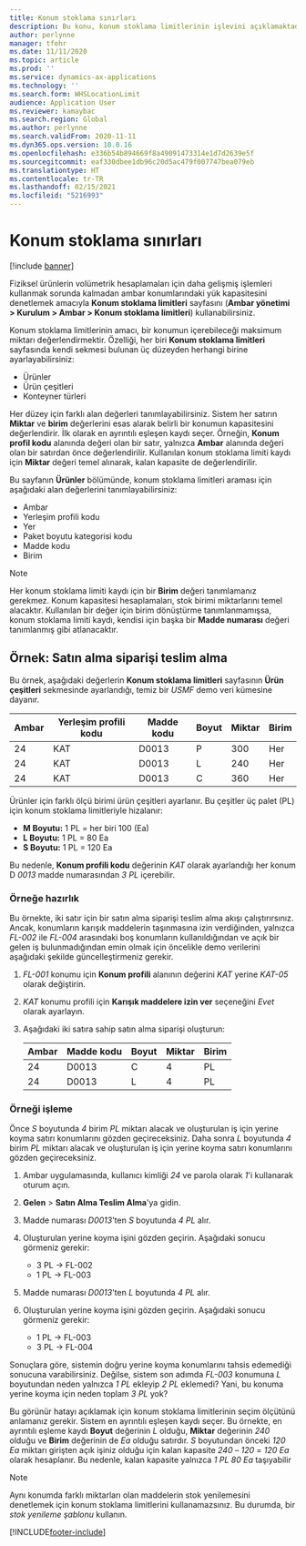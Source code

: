 ```yaml
---
title: Konum stoklama sınırları
description: Bu konu, konum stoklama limitlerinin işlevini açıklamaktadır.
author: perlynne
manager: tfehr
ms.date: 11/11/2020
ms.topic: article
ms.prod: ''
ms.service: dynamics-ax-applications
ms.technology: ''
ms.search.form: WHSLocationLimit
audience: Application User
ms.reviewer: kamaybac
ms.search.region: Global
ms.author: perlynne
ms.search.validFrom: 2020-11-11
ms.dyn365.ops.version: 10.0.16
ms.openlocfilehash: e336b54b894669f8a49091473314e1d7d2639e5f
ms.sourcegitcommit: eaf330dbee1db96c20d5ac479f007747bea079eb
ms.translationtype: HT
ms.contentlocale: tr-TR
ms.lasthandoff: 02/15/2021
ms.locfileid: "5216993"
---
```

# <a name="location-stocking-limits"></a>Konum stoklama sınırları

[!include [banner](../includes/banner.md)]

Fiziksel ürünlerin volümetrik hesaplamaları için daha gelişmiş işlemleri kullanmak sorunda kalmadan ambar konumlarındaki yük kapasitesini denetlemek amacıyla **Konum stoklama limitleri** sayfasını (**Ambar yönetimi \> Kurulum \> Ambar \> Konum stoklama limitleri**) kullanabilirsiniz.

Konum stoklama limitlerinin amacı, bir konumun içerebileceği maksimum miktarı değerlendirmektir. Özelliği, her biri **Konum stoklama limitleri** sayfasında kendi sekmesi bulunan üç düzeyden herhangi birine ayarlayabilirsiniz:

- Ürünler
- Ürün çeşitleri
- Konteyner türleri

Her düzey için farklı alan değerleri tanımlayabilirsiniz. Sistem her satırın **Miktar** ve **birim** değerlerini esas alarak belirli bir konumun kapasitesini değerlendirir. İlk olarak en ayrıntılı eşleşen kaydı seçer. Örneğin, **Konum profil kodu** alanında değeri olan bir satır, yalnızca **Ambar** alanında değeri olan bir satırdan önce değerlendirilir. Kullanılan konum stoklama limiti kaydı için **Miktar** değeri temel alınarak, kalan kapasite de değerlendirilir.

Bu sayfanın **Ürünler** bölümünde, konum stoklama limitleri araması için aşağıdaki alan değerlerini tanımlayabilirsiniz:

- Ambar
- Yerleşim profili kodu
- Yer
- Paket boyutu kategorisi kodu
- Madde kodu
- Birim

> [!NOTE]
> Her konum stoklama limiti kaydı için bir **Birim** değeri tanımlamanız gerekmez. Konum kapasitesi hesaplamaları, stok birimi miktarlarını temel alacaktır. Kullanılan bir değer için birim dönüştürme tanımlanmamışsa, konum stoklama limiti kaydı, kendisi için başka bir **Madde numarası** değeri tanımlanmış gibi atlanacaktır.

## <a name="example--purchase-order-receiving"></a>Örnek: Satın alma siparişi teslim alma

Bu örnek, aşağıdaki değerlerin **Konum stoklama limitleri** sayfasının **Ürün çeşitleri** sekmesinde ayarlandığı, temiz bir *USMF* demo veri kümesine dayanır.

| Ambar | Yerleşim profili kodu | Madde kodu | Boyut | Miktar | Birim |
|-----------|---------------------|-------------|------|----------|------|
| 24        | KAT               | D0013       | P    | 300      | Her   |
| 24        | KAT               | D0013       | L    | 240      | Her   |
| 24        | KAT               | D0013       | C    | 360      | Her   |

Ürünler için farklı ölçü birimi ürün çeşitleri ayarlanır. Bu çeşitler üç palet (PL) için konum stoklama limitleriyle hizalanır:

- **M Boyutu:** 1 PL = her biri 100 (Ea)
- **L Boyutu:** 1 PL = 80 Ea
- **S Boyutu:** 1 PL = 120 Ea

Bu nedenle, **Konum profili kodu** değerinin *KAT* olarak ayarlandığı her konum D *0013* madde numarasından *3* *PL* içerebilir.

### <a name="prepare-for-the-example"></a>Örneğe hazırlık

Bu örnekte, iki satır için bir satın alma siparişi teslim alma akışı çalıştırırsınız. Ancak, konumların karışık maddelerin taşınmasına izin verdiğinden, yalnızca *FL-002* ile *FL-004* arasındaki boş konumların kullanıldığından ve açık bir gelen iş bulunmadığından emin olmak için öncelikle demo verilerini aşağıdaki şekilde güncelleştirmeniz gerekir.

1. *FL-001* konumu için **Konum profili** alanının değerini *KAT* yerine *KAT-05* olarak değiştirin.
1. *KAT* konumu profili için **Karışık maddelere izin ver** seçeneğini *Evet* olarak ayarlayın.
1. Aşağıdaki iki satıra sahip satın alma siparişi oluşturun:

    | Ambar | Madde kodu | Boyut | Miktar | Birim |
    |-----------|-------------|------|----------|------|
    | 24        | D0013       | C    | 4        | PL   |
    | 24        | D0013       | L    | 4        | PL   |

### <a name="process-the-example"></a>Örneği işleme

Önce *S* boyutunda *4* birim *PL* miktarı alacak ve oluşturulan iş için yerine koyma satırı konumlarını gözden geçireceksiniz. Daha sonra *L* boyutunda *4* birim *PL* miktarı alacak ve oluşturulan iş için yerine koyma satırı konumlarını gözden geçireceksiniz.

1. Ambar uygulamasında, kullanıcı kimliği *24* ve parola olarak *1*'i kullanarak oturum açın.
1. **Gelen** \> **Satın Alma Teslim Alma**'ya gidin.
1. Madde numarası *D0013*'ten *S* boyutunda *4* *PL* alır.
1. Oluşturulan yerine koyma işini gözden geçirin. Aşağıdaki sonucu görmeniz gerekir:

    - 3 PL -\> FL-002
    - 1 PL -\> FL-003

1. Madde numarası *D0013*'ten *L* boyutunda *4* *PL* alır.
1. Oluşturulan yerine koyma işini gözden geçirin. Aşağıdaki sonucu görmeniz gerekir:

    - 1 PL -\> FL-003
    - 3 PL -\> FL-004

Sonuçlara göre, sistemin doğru yerine koyma konumlarını tahsis edemediği sonucuna varabilirsiniz. Değilse, sistem son adımda *FL-003* konumuna *L* boyutundan neden yalnızca *1* *PL* ekleyip *2* *PL* eklemedi? Yani, bu konuma yerine koyma için neden toplam *3* *PL* yok?

Bu görünür hatayı açıklamak için konum stoklama limitlerinin seçim ölçütünü anlamanız gerekir. Sistem en ayrıntılı eşleşen kaydı seçer. Bu örnekte, en ayrıntılı eşleme kaydı **Boyut** değerinin *L* olduğu, **Miktar** değerinin *240* olduğu ve **Birim** değerinin de *Ea* olduğu satırdır. *S* boyutundan önceki *120* *Ea* miktarı girişten açık işiniz olduğu için kalan kapasite *240* – *120* = *120* *Ea* olarak hesaplanır. Bu nedenle, kalan kapasite yalnızca *1* *PL* *80* *Ea* taşıyabilir

> [!NOTE]
> Aynı konumda farklı miktarları olan maddelerin stok yenilemesini denetlemek için konum stoklama limitlerini kullanamazsınız. Bu durumda, bir *stok yenileme şablonu* kullanın.


[!INCLUDE[footer-include](../../includes/footer-banner.md)]